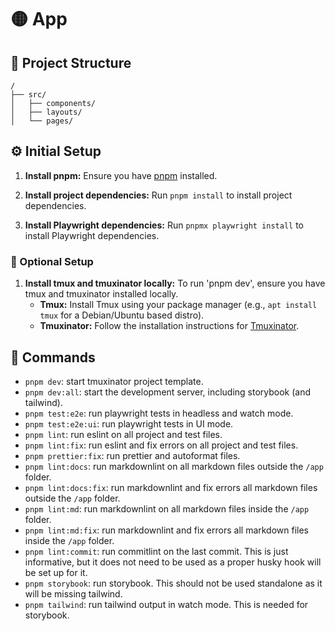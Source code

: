 # 🟡 App

## 🚀 Project Structure

```text
/
├── src/
│   ├── components/
│   ├── layouts/
│   └── pages/
```

## ⚙️ Initial Setup

1. **Install pnpm:**
   Ensure you have [pnpm](https://pnpm.io/) installed.

2. **Install project dependencies:**
   Run `pnpm install` to install project dependencies.

3. **Install Playwright dependencies:**
   Run `pnpmx playwright install` to install Playwright dependencies.

### 🔩 Optional Setup

1. **Install tmux and tmuxinator locally:**
   To run 'pnpm dev', ensure you have tmux and tmuxinator installed locally.
   - **Tmux:** Install Tmux using your package manager
     (e.g., `apt install tmux` for a Debian/Ubuntu based distro).
   - **Tmuxinator:** Follow the installation instructions for [Tmuxinator][1].

## 🧞 Commands

- `pnpm dev`: start tmuxinator project template.
- `pnpm dev:all`: start the development server, including storybook (and tailwind).
- `pnpm test:e2e`: run playwright tests in headless and watch mode.
- `pnpm test:e2e:ui`: run playwright tests in UI mode.
- `pnpm lint`: run eslint on all project and test files.
- `pnpm lint:fix`: run eslint and fix errors on all project and test files.
- `pnpm prettier:fix`: run prettier and autoformat files.
- `pnpm lint:docs`: run markdownlint on all markdown files outside the `/app` folder.
- `pnpm lint:docs:fix`: run markdownlint and fix errors all markdown files
  outside the `/app` folder.
- `pnpm lint:md`: run markdownlint on all markdown files inside the `/app` folder.
- `pnpm lint:md:fix`: run markdownlint and fix errors all markdown files inside
  the `/app` folder.
- `pnpm lint:commit`: run commitlint on the last commit. This is just
  informative, but it does not need to be used as a proper husky hook will be set
  up for it.
- `pnpm storybook`: run storybook. This should not be used standalone as it will
  be missing tailwind.
- `pnpm tailwind`: run tailwind output in watch mode. This is needed for
  storybook.

[1]: https://github.com/tmuxinator/tmuxinator
